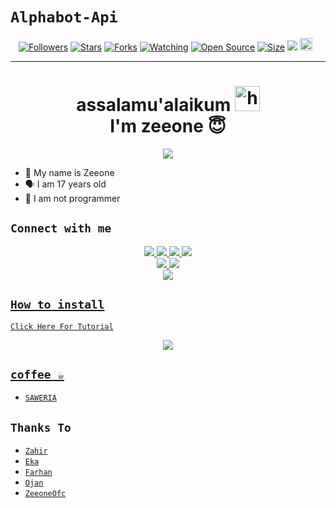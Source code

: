 # ```Alphabot-Api```
<p align="center">
<a href="https://github.com/hanngitub/followers"><img title="Followers" src="https://img.shields.io/github/followers/hannhithub?color=red&style=flat-square"></a>
<a href="https://github.com/hanngithub/api-mirip-zeks/stargazers/"><img title="Stars" src="https://img.shields.io/github/stars/zeeone-ofc/api-mirip-zeks?color=blue&style=flat-square"></a>
<a href="https://github.com/zeeone-ofc/api-mirip-zeks/network/members"><img title="Forks" src="https://img.shields.io/github/forks/zeeone-ofc/api-mirip-zeks?color=red&style=flat-square"></a>
<a href="https://github.com/zeeone-ofc/api-mirip-zeks/watchers"><img title="Watching" src="https://img.shields.io/github/watchers/zeeone-ofc/api-mirip-zeks?label=Watchers&color=blue&style=flat-square"></a>
<a href="https://github.com/zeeone-ofc/api-mirip-zeks"><img title="Open Source" src="https://badges.frapsoft.com/os/v2/open-source.svg?v=103"></a>
<a href="https://github.com/zeeone-ofc/api-mirip-zeks/"><img title="Size" src="https://img.shields.io/github/repo-size/zeeone-ofc/api-mirip-zeks?style=flat-square&color=green"></a>
<a href="https://hits.seeyoufarm.com"><img src="https://hits.seeyoufarm.com/api/count/incr/badge.svg?url=https%3A%2F%2Fgithub.com%2Fzeeone-ofc%2FRest-api-mirip-zeks&count_bg=%2379C83D&title_bg=%23555555&icon=probot.svg&icon_color=%2300FF6D&title=hits&edge_flat=false"/></a>
<a href="https://github.com/zeeone-ofc/api-mirip-zeks/graphs/commit-activity"><img height="20" src="https://img.shields.io/badge/Maintained%3F-yes-green.svg"></a>&nbsp;&nbsp;
</p>
<p align='center'>
    </p>

-------
<h1 align="center">assalamu'alaikum <img src="https://user-images.githubusercontent.com/1303154/88677602-1635ba80-d120-11ea-84d8-d263ba5fc3c0.gif" width="40px" alt="hi"><br>I'm zeeone 😇 </h1>
<p align="center">
  <img src="https://d.top4top.io/p_2289j4ylz1.jpg" /></>
</p>

- 👼 My name is Zeeone 
- 🗣️ I am 17 years old 
- 🔭 I am not programmer

## ```Connect with me```
<p align="center">
  <a href="https://instagram.com/zeeoneofc"><img src="https://img.shields.io/badge/Instagram-E4405F?style=for-the-badge&logo=instagram&logoColor=white"/> 
  <a href="https://wa.me/message/JBGU4J2DVYEDK1"><img src="https://img.shields.io/badge/WhatsApp-25D366?style=for-the-badge&logo=whatsapp&logoColor=white" />
  <a href="https://www.facebook.com/profile.php?id=100015526687857"><img src="https://img.shields.io/badge/Facebook-%234267B2.svg?&style=for-the-badge&logo=facebook&logoColor=white" />
  <a href="https://t.me/zeeoneee"><img src="https://img.shields.io/badge/Telegram-%230088cc.svg?&style=for-the-badge&logo=telegram&logoColor=white" /> <br>
  <a href="https://github.com/zeeoneofc"><img src="https://img.shields.io/badge/-GitHub-black?style=flat-square&logo=github" /> 
  <a href="https://youtube.com/channel/UCdzWwbApjkyODby7_MoRYlA"><img src="https://img.shields.io/youtube/channel/subscribers/UCdzWwbApjkyODby7_MoRYlA?style=social" /> <br>
  <a href="https://komarev.com/ghpvc/?username=zeeoneofc&color=blue&style=flat-square&label=Profile+Dilihat"><img src="https://komarev.com/ghpvc/?username=zeeoneofc&color=blue&style=flat-square&label=Profile+Dilihat" />

</p>

## ```How to install```

[`Click Here For Tutorial`](https://youtu.be/BCY6V2PDDEA)<br>

<p align="center">
  <a href="https://youtu.be/BCY6V2PDDEA"><img src="https://telegra.ph/file/a5f2d77a88420560ed8c5.jpg" />
</p>



## ```coffee ☕```

- [`SAWERIA`](https://saweria.co/zeeoneofc)

## ```Thanks To```

- [`Zahir`]()
- [`Eka`]()
- [`Farhan`]()
- [`Ojan`]()
- [`ZeeoneOfc`]()

